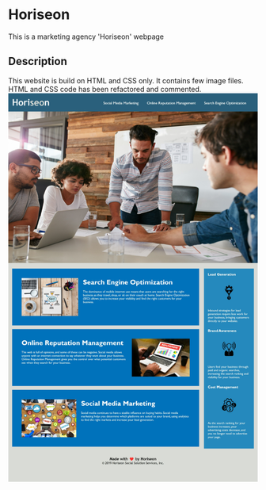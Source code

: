 # Horiseon
This is a marketing agency 'Horiseon' webpage
## Description
This website is build on HTML and CSS only. It contains few image files. HTML and CSS code has been refactored and commented. 
![Screenshot of the webpage](assets/Screenshot.JPEG)
